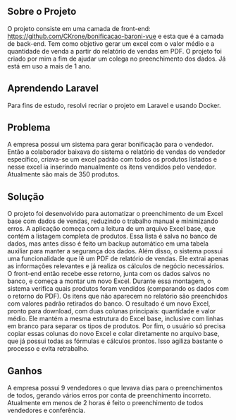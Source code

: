 ## Sobre o Projeto

O projeto consiste em uma camada de front-end: https://github.com/CKrone/bonificacao-baroni-vue e esta que é a camada de back-end.
Tem como objetivo gerar um excel com o valor médio e a quantidade de venda a partir do relatório de vendas em PDF.
O projeto foi criado por mim a fim de ajudar um colega no preenchimento dos dados. Já está em uso a mais de 1 ano.

## Aprendendo Laravel

Para fins de estudo, resolvi recriar o projeto em Laravel e usando Docker.

## Problema

A empresa possui um sistema para gerar bonificação para o vendedor. Então a colaborador baixava do sistema o relatório de vendas do vendedor específico,
criava-se um excel padrão com todos os produtos listados e nesse excel ia inserindo manualmente os itens vendidos pelo vendedor. Atualmente são mais de 350 produtos.

## Solução

O projeto foi desenvolvido para automatizar o preenchimento de um Excel base com dados de vendas, reduzindo o trabalho manual e minimizando erros.
A aplicação começa com a leitura de um arquivo Excel base, que contém a listagem completa de produtos. 
Essa lista é salva no banco de dados, mas antes disso é feito um backup automático em uma tabela auxiliar para manter a segurança dos dados.
Além disso, o sistema possui uma funcionalidade que lê um PDF de relatório de vendas. Ele extrai apenas as informações relevantes e já realiza os cálculos de negócio necessários.
O front-end então recebe esse retorno, junta com os dados salvos no banco, e começa a montar um novo Excel.
Durante essa montagem, o sistema verifica quais produtos foram vendidos (comparando os dados com o retorno do PDF). Os itens que não aparecem no relatório são preenchidos com valores padrão retirados do banco.
O resultado é um novo Excel, pronto para download, com duas colunas principais: quantidade e valor médio. Ele mantém a mesma estrutura do Excel base, inclusive com linhas em branco para separar os tipos de produtos.
Por fim, o usuário só precisa copiar essas colunas do novo Excel e colar diretamente no arquivo base, que já possui todas as fórmulas e cálculos prontos. Isso agiliza bastante o processo e evita retrabalho.

## Ganhos

A empresa possui 9 vendedores o que levava dias para o preenchimentos de todos, gerando vários erros por conta de preenchimento incorreto.
Atualmente em menos de 2 horas é feito o preenchimento de todos vendedores e conferência.

